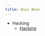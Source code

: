 ```yaml
---
title: Onyx Boox
---
```

- Hacking
  - [Hacking](https://blog.tho.ms/hacks/2021/03/27/hacking-onyx-boox-note-air.html)